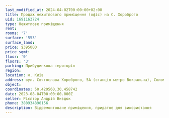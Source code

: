 ```yaml
---
last_modified_at: 2024-04-02T00:00:00+02:00
title: Продаж нежитлового приміщення (офіс) на С. Хороброго
uid: 1691163724
type: Нежитлове приміщення
rent:
rooms: '7'
surface: '553'
surface_land:
price: $395000
price_sqmt:
floor: '0'
floors: '3'
parking: Прибудинкова територія
region:
location: м. Київ
address: вул. Святослава Хороброго, 5А (станція метро Вокзальна), Солом'янський район
object:
coordinates: 50.420560,30.458742
date: 2023-08-04T00:00:00.000Z
seller: Рієлтор Андрій Вивдюк
phone: 380934890156
description: Відремонтоване приміщення, придатне для використання
---
```

